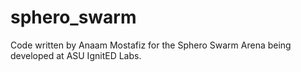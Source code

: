 # sphero_swarm
Code written by Anaam Mostafiz for the Sphero Swarm Arena being developed at ASU IgnitED Labs.
